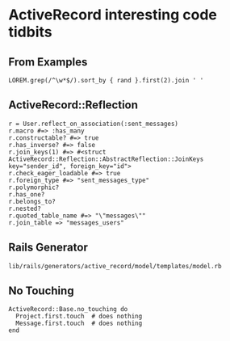 # ActiveRecord interesting code tidbits

## From Examples

```
LOREM.grep(/^\w*$/).sort_by { rand }.first(2).join ' '
```

## ActiveRecord::Reflection

```
r = User.reflect_on_association(:sent_messages)
r.macro #=> :has_many
r.constructable? #=> true
r.has_inverse? #=> false
r.join_keys(1) #=> #<struct ActiveRecord::Reflection::AbstractReflection::JoinKeys key="sender_id", foreign_key="id">
r.check_eager_loadable #=> true
r.foreign_type #=> "sent_messages_type"
r.polymorphic?
r.has_one?
r.belongs_to?
r.nested?
r.quoted_table_name #=> "\"messages\""
r.join_table => "messages_users"
```

## Rails Generator

`lib/rails/generators/active_record/model/templates/model.rb`

## No Touching

```
ActiveRecord::Base.no_touching do
  Project.first.touch  # does nothing
  Message.first.touch  # does nothing
end
```
